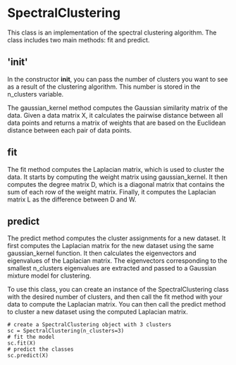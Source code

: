 # SpectralClustering
This class is an implementation of the spectral clustering algorithm. The class includes two main methods: fit and predict.

## '__init__'
In the constructor __init__, you can pass the number of clusters you want to see as a result of the clustering algorithm. This number is stored in the n_clusters variable.

The gaussian_kernel method computes the Gaussian similarity matrix of the data. Given a data matrix X, it calculates the pairwise distance between all data points and returns a matrix of weights that are based on the Euclidean distance between each pair of data points.

## fit

The fit method computes the Laplacian matrix, which is used to cluster the data. It starts by computing the weight matrix using gaussian_kernel. It then computes the degree matrix D, which is a diagonal matrix that contains the sum of each row of the weight matrix. Finally, it computes the Laplacian matrix L as the difference between D and W.

## predict
The predict method computes the cluster assignments for a new dataset. It first computes the Laplacian matrix for the new dataset using the same gaussian_kernel function. It then calculates the eigenvectors and eigenvalues of the Laplacian matrix. The eigenvectors corresponding to the smallest n_clusters eigenvalues are extracted and passed to a Gaussian mixture model for clustering.


To use this class, you can create an instance of the SpectralClustering class with the desired number of clusters, and then call the fit method with your data to compute the Laplacian matrix. You can then call the predict method to cluster a new dataset using the computed Laplacian matrix.

```
# create a SpectralClustering object with 3 clusters
sc = SpectralClustering(n_clusters=3)
# fit the model
sc.fit(X)
# predict the classes
sc.predict(X)
```
